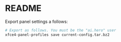 # README

Export panel settings a follows:

```bash
# Export as follows. You must be the "ai.hero" user
xfce4-panel-profiles save current-config.tar.bz2
```
